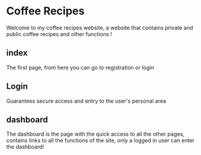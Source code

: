 # Coffee Recipes #

Welcome to my coffee recipes website, a website that contains private and public coffee recipes and other functions ! 

## index ##

The first page, from here you can go to registration or login


## Login ##

Guarantees secure access and entry to the user's personal area


## dashboard ##

The dashboard is the page with the quick access to all the other pages, contains links to all the functions of the site, only a logged in user can enter the dashboard!


#

